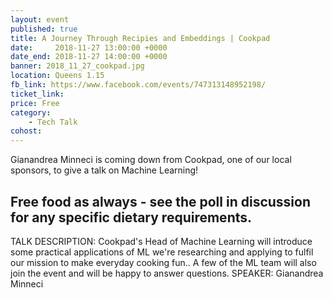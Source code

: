 ```yaml
---
layout: event
published: true
title: A Journey Through Recipies and Embeddings | Cookpad
date:     2018-11-27 13:00:00 +0000
date_end: 2018-11-27 14:00:00 +0000 
banner: 2018_11_27_cookpad.jpg
location: Queens 1.15
fb_link: https://www.facebook.com/events/747313148952198/
ticket_link: 
price: Free
category:
    - Tech Talk
cohost: 
---
```


Gianandrea Minneci is coming down from Cookpad, one of our local sponsors, to give a talk on Machine Learning!

Free food as always - see the poll in discussion for any specific dietary requirements.
----
TALK DESCRIPTION:
Cookpad's Head of Machine Learning will introduce some practical applications of ML we're researching and applying to fulfil our mission to make everyday cooking fun.. A few of the ML team will also join the event and will be happy to answer questions.
SPEAKER:
Gianandrea Minneci
